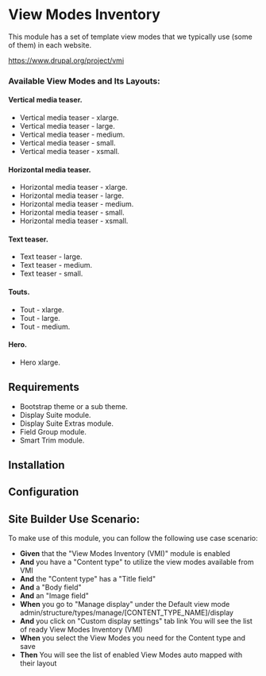 # **View Modes Inventory**

 This module has a set of template view modes that we typically use (some of them) in each website.
 
https://www.drupal.org/project/vmi

### Available View Modes and Its Layouts:

#### Vertical media teaser.
* Vertical media teaser - xlarge.
* Vertical media teaser - large.
* Vertical media teaser - medium.
* Vertical media teaser - small.
* Vertical media teaser - xsmall.

#### Horizontal media teaser.
* Horizontal media teaser - xlarge.
* Horizontal media teaser - large.
* Horizontal media teaser - medium.
* Horizontal media teaser - small.
* Horizontal media teaser - xsmall.
    
#### Text teaser.
* Text teaser - large.
* Text teaser - medium.
* Text teaser - small.

#### Touts. 
* Tout - xlarge.
* Tout - large.
* Tout - medium.

#### Hero. 
* Hero xlarge.




## Requirements
* Bootstrap theme or a sub theme.
* Display Suite module.
* Display Suite Extras module.
* Field Group module.
* Smart Trim module.

## Installation


## Configuration

## Site Builder Use Scenario:

To make use of this module, you can follow the following use case scenario:

* **Given** that the "View Modes Inventory (VMI)" module is enabled
* **And** you have a "Content type" to utilize the view modes available from VMI
* **And** the "Content type" has a "Title field"
* **And** a "Body field"
* **And** an "Image field"
* **When** you go to "Manage display" under the Default view mode admin/structure/types/manage/[CONTENT_TYPE_NAME]/display
* **And** you click on "Custom display settings" tab link
You will see the list of ready View Modes Inventory (VMI)
* **When** you select the View Modes you need for the Content type and save
* **Then** You will see the list of enabled View Modes auto mapped with their layout


